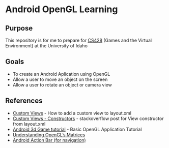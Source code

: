 Android OpenGL Learning
=======================

Purpose
-------
This repository is for me to prepare for [CS428](http://www2.cs.uidaho.edu/~jeffery/courses/428/lecture.html) (Games and the Virtual Environment) at the University of Idaho

Goals
-----
- To create an Android Aplication using OpenGL
- Allow a user to move an object on the screen
- Allow a user to rotate an object or camera view

References
-----------
- [Custom Views](http://developer.android.com/guide/topics/ui/custom-components.html) - How to add a custom view to layout.xml
- [Custom Views - Constructors](http://stackoverflow.com/questions/8241975/how-can-i-use-glsurfaceview-in-a-linearlayout-together-with-other-views-such-as) - stackoverflow post for View constructor from layout.xml
- [Android 3d Game tutorial](http://www.droidnova.com/android-3d-game-tutorial-part-i,312.html) - Basic OpenGL Application Tutorial
- [Understanding OpenGL’s Matrices](http://www.learnopengles.com/understanding-opengls-matrices/)
- [Android Action Bar (for navigation)](http://developer.android.com/guide/topics/ui/actionbar.html)
